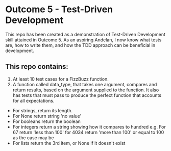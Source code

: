 # Outcome 5 - Test-Driven Development

This repo has been created as a demonstration of Test-Driven Development skill attained in Outcome 5. As an aspiring Andelan, I now know what tests are, how to write them, and how the TDD approach can be beneficial in development.

## This repo contains:
1. At least 10 test cases for a FizzBuzz function.
2. A function called data_type, that takes one argument, compares and return results, based on the argument supplied to the function.  It also has tests that must pass to produce the perfect function that accounts for all expectations.

- For strings, return its length.
- For None return string 'no value'
- For booleans return the boolean
- For integers return a string showing how it compares to hundred e.g. For 67 return 'less than 100' for 4034 return 'more than 100' or equal to 100 as the case may be
- For lists return the 3rd item, or None if it doesn't exist
